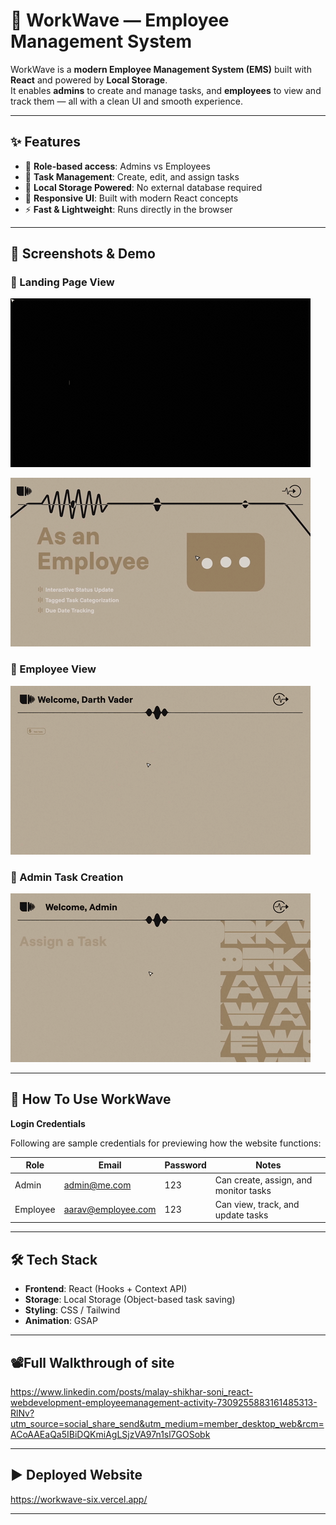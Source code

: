 # 🌊 WorkWave — Employee Management System

WorkWave is a **modern Employee Management System (EMS)** built with **React** and powered by **Local Storage**.  
It enables **admins** to create and manage tasks, and **employees** to view and track them — all with a clean UI and smooth experience.

---

## ✨ Features

- 🔑 **Role-based access**: Admins vs Employees  
- 📝 **Task Management**: Create, edit, and assign tasks  
- 💾 **Local Storage Powered**: No external database required  
- 🎨 **Responsive UI**: Built with modern React concepts  
- ⚡ **Fast & Lightweight**: Runs directly in the browser  

---

## 📸 Screenshots & Demo

### 🔹 Landing Page View
![Landing Page](frontend/src/assets/gifsForReadMe/workwavegif2.gif)

![Landing Page](frontend/src/assets/gifsForReadMe/workwavegif1.gif)

### 🔹 Employee View
![Employee View](frontend/src/assets/gifsForReadMe/workwavegif3.gif)

### 🔹 Admin Task Creation
![Task Creation](frontend/src/assets/gifsForReadMe/workwavegif4.gif)

---

## 🚀 How To Use WorkWave

**Login Credentials**

Following are sample credentials for previewing how the website functions:

| Role     | Email               | Password | Notes                                 |
|----------|-------------------|----------|---------------------------------------|
| Admin    | admin@me.com      | 123      | Can create, assign, and monitor tasks |
| Employee | aarav@employee.com| 123      | Can view, track, and update tasks     |

---

## 🛠️ Tech Stack

- **Frontend**: React (Hooks + Context API)  
- **Storage**: Local Storage (Object-based task saving)  
- **Styling**: CSS / Tailwind
- **Animation**: GSAP

---

## 📽️Full Walkthrough of site

https://www.linkedin.com/posts/malay-shikhar-soni_react-webdevelopment-employeemanagement-activity-7309255883161485313-RlNv?utm_source=social_share_send&utm_medium=member_desktop_web&rcm=ACoAAEaQa5IBiDQKmiAgLSjzVA97n1sl7GOSobk

---

## ▶️ Deployed Website

https://workwave-six.vercel.app/

---
